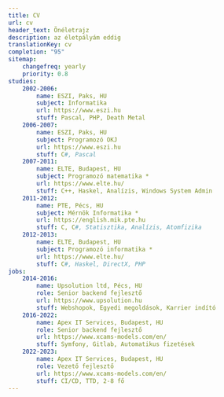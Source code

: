 ```yaml
---
title: CV
url: cv
header_text: Önéletrajz
description: az életpályám eddig
translationKey: cv
completion: "95"
sitemap:
    changefreq: yearly
    priority: 0.8
studies:
    2002-2006:
        name: ESZI, Paks, HU
        subject: Informatika
        url: https://www.eszi.hu
        stuff: Pascal, PHP, Death Metal
    2006-2007:
        name: ESZI, Paks, HU
        subject: Programozó OKJ
        url: https://www.eszi.hu
        stuff: C#, Pascal
    2007-2011:
        name: ELTE, Budapest, HU
        subject: Programozó matematika *
        url: https://www.elte.hu/
        stuff: C++, Haskel, Analízis, Windows System Admin
    2011-2012:
        name: PTE, Pécs, HU
        subject: Mérnök Informatika *
        url: https://english.mik.pte.hu
        stuff: C, C#, Statisztika, Analízis, Atomfizika
    2012-2013:
        name: ELTE, Budapest, HU
        subject: Programozó informatika *
        url: https://www.elte.hu/
        stuff: C#, Haskel, DirectX, PHP
jobs:
    2014-2016:
        name: Upsolution ltd, Pécs, HU
        role: Senior backend fejlesztő
        url: https://www.upsolution.hu
        stuff: Webshopok, Egyedi megoldások, Karrier indító
    2016-2022:
        name: Apex IT Services, Budapest, HU
        role: Senior backend fejlesztő
        url: https://www.xcams-models.com/en/
        stuff: Symfony, Gitlab, Automatikus fizetések
    2022-2023:
        name: Apex IT Services, Budapest, HU
        role: Vezető fejlesztő
        url: https://www.xcams-models.com/en/
        stuff: CI/CD, TTD, 2-8 fő
---
```

